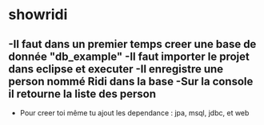 # showridi
-Il faut dans un premier temps creer une base de donnée "db_example"
-Il faut importer le projet dans eclipse et executer
-Il enregistre une person nommé Ridi dans la base
-Sur la console il retourne la liste des person
--------------------------------------
- Pour creer toi même tu ajout les dependance : jpa, msql, jdbc, et web

